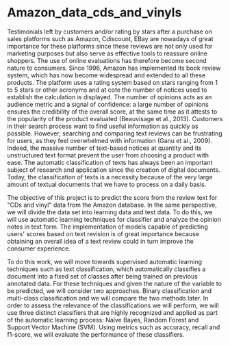 # Amazon_data_cds_and_vinyls

Testimonials left by customers and/or rating by stars after a purchase on sales platforms such as Amazon, Cdiscount, EBay are nowadays of great importance for these platforms since these reviews are not only used for marketing purposes but also serve as effective tools to reassure online shoppers. The use of online evaluations has therefore become second nature to consumers. Since 1996, Amazon has implemented its book review system, which has now become widespread and extended to all these products. The platform uses a rating system based on stars ranging from 1 to 5 stars or other acronyms and at cote the number of notices used to establish the calculation is displayed. The number of opinions acts as an audience metric and a signal of confidence: a large number of opinions ensures the credibility of the overall score, at the same time as it attests to the popularity of the product evaluated (Beauvisage et al., 2013). Customers in their search process want to find useful information as quickly as possible. However, searching and comparing text reviews can be frustrating for users, as they feel overwhelmed with information (Ganu et al., 2009). Indeed, the massive number of text-based notices at quantity and its unstructured text format prevent the user from choosing a product with ease. The automatic classification of texts has always been an important subject of research and application since the creation of digital documents. Today, the classification of texts is a necessity because of the very large amount of textual documents that we have to process on a daily basis.

The objective of this project is to predict the score from the review text for "CDs and vinyl" data from the Amazon database. In the same perspective, we will divide the data set into learning data and test data. To do this, we will use automatic learning techniques for classifier and analyze the opinion notes in text form. The implementation of models capable of predicting users' scores based on text revision is of great importance because obtaining an overall idea of a text review could in turn improve the consumer experience.

To do this work, we will move towards supervised automatic learning techniques such as text classification, which automatically classifies a document into a fixed set of classes after being trained on previous annotated data. For these techniques and given the nature of the variable to be predicted, we will consider two approaches. Binary classification and multi-class classification and we will compare the two methods later. In order to assess the relevance of the classifications we will perform, we will use three distinct classifiers that are highly recognized and applied as part of the automatic learning process: Naïve Bayes, Random Forest and Support Vector Machine (SVM). Using metrics such as accuracy, recall and f1-score, we will evaluate the performance of these classifiers.
